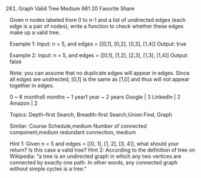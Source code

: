 261. Graph Valid Tree
Medium 661 20 Favorite Share

Given n nodes labeled from 0 to n-1 and a list of undirected edges (each edge is a pair of nodes), write a function to check whether these edges make up a valid tree.

Example 1:
Input: n = 5, and edges = [[0,1], [0,2], [0,3], [1,4]]
Output: true

Example 2:
Input: n = 5, and edges = [[0,1], [1,2], [2,3], [1,3], [1,4]]
Output: false

Note: you can assume that no duplicate edges will appear in edges. Since all edges are undirected, [0,1] is the same as [1,0] and thus will not appear together in edges.

0 ~ 6 months6 months ~ 1 year1 year ~ 2 years
Google | 3 LinkedIn | 2 Amazon | 2

Topics: Depth-first Search, Breadth-first Search,Union Find, Graph

Similar: 
Course Schedule,medium 
Number of connected component,medium
redundant connection, medium

Hint 1: Given n = 5 and edges = [[0, 1], [1, 2], [3, 4]], what should your return? Is this case a valid tree?
Hint 2: According to the definition of tree on Wikipedia: “a tree is an undirected graph in which any two vertices are connected by exactly one path. In other words, any connected graph without simple cycles is a tree.”
